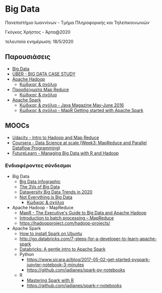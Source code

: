 # Big Data

Πανεπιστήμιο Ιωαννίνων - Τμήμα Πληροφορικής και Τηλεπικοινωνιών

Γκόγκος Χρήστος - Άρτα@2020

τελευταία ενημέρωση: 18/5/2020

## Παρουσιάσεις

* [Big Data](./01.%20Big%20Data.pdf)
* [UBER - BIG DATA CASE STUDY](./02.%20UBER%20-%20BIG%20DATA%20CASE%20STUDY.pdf)
* [Apache Hadoop](./03.%20Apache%20Hadoop-Map%20Reduce.pdf)
  * [Κώδικας & σχόλια](/hadoop/udacity_training/README.md)
* [Παραδείγματα Map Reduce](./05.%20Map%20Reduce%20παραδείγματα.pdf)
  * [Κώδικας & σχόλια](/mapreduce/dmas/README.md)
* [Apache Spark](./04.%20Apache%20Spark.pdf)
  * [Κώδικας & σχόλια - Java Magazine May-June 2016](./apache_spark/java_magazine_may_june_2016/README.md)
  * [Κώδικας & σχόλια - MapR Getting started with Apache Spark](/apache_spark/mapr_getting_started/README.md)
  <!-- * [Σημειώσεις - Practical Apache Spark](/apache_spark/practical_apache_spark/README.md) -->

## MOOCs

* [Udacity - Intro to Hadoop and Map Reduce](https://classroom.udacity.com/courses/ud617)
* [Coursera - Data Science at scale (Week3: MapReduce and Parallel Dataflow Programming)](https://www.coursera.org/learn/data-manipulation/home/welcome)
* [FutureLearn - Managing Big Data with R and Hadoop](https://www.futurelearn.com/courses/big-data-r-hadoop)

### Ενδιαφέροντες σύνδεσμοι

* Big Data
  * [Big Data infographic](http://infographic.ly/big-data-the-hype-and-the-reality/)
  * [The 3Vs of Big Data](http://www.zdnet.com/article/volume-velocity-and-variety-understanding-the-three-vs-of-big-data/)
  * [Dataversity Big Data Trends in 2020](https://www.dataversity.net/big-data-trends-in-2020/)
  * [Not Everything is Big Data](https://adamdrake.com/command-line-tools-can-be-235x-faster-than-your-hadoop-cluster.html)
    * [Κώδικας & σχόλια](/no_big_data/README.md)
* Apache Hadoop - MapReduce
  * [MapR - The Executive's Guide to Big Data and Apache Hadoop](https://mapr.com/executives-guide-hadoop/)
  * [Introduction to batch processing – MapReduce](https://datawhatnow.com/batch-processing-mapreduce/)
  * <https://hadoopproject.com/hadoop-projects/>
* Apache Spark
  * [How to install Spark on Ubuntu](https://phoenixnap.com/kb/install-spark-on-ubuntu)
  * <http://go.databricks.com/7-steps-for-a-developer-to-learn-apache-spark>
  * [Databricks: A gentle intro to Apache Spark](https://databricks.com/p/ebook/gentle-intro-to-apache-spark)
  * Python
    * <https://www.sicara.ai/blog/2017-05-02-get-started-pyspark-jupyter-notebook-3-minutes>
    * <https://github.com/jadianes/spark-py-notebooks>
  * R
    * [Mastering Spark with R](https://therinspark.com/)
    * <https://github.com/jadianes/spark-r-notebooks>
